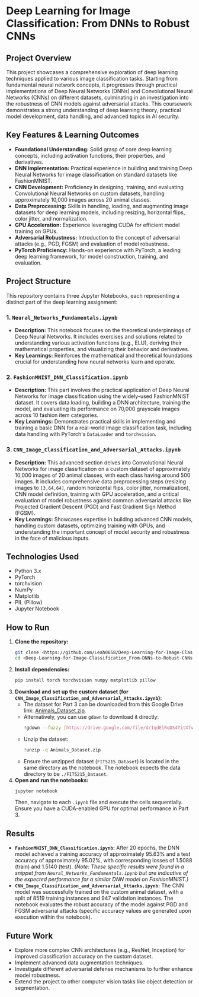 
# Deep Learning for Image Classification: From DNNs to Robust CNNs

## Project Overview

This project showcases a comprehensive exploration of deep learning techniques applied to various image classification tasks. Starting from fundamental neural network concepts, it progresses through practical implementations of Deep Neural Networks (DNNs) and Convolutional Neural Networks (CNNs) on different datasets, culminating in an investigation into the robustness of CNN models against adversarial attacks. This coursework demonstrates a strong understanding of deep learning theory, practical model development, data handling, and advanced topics in AI security.

## Key Features & Learning Outcomes

* **Foundational Understanding:** Solid grasp of core deep learning concepts, including activation functions, their properties, and derivatives.
* **DNN Implementation:** Practical experience in building and training Deep Neural Networks for image classification on standard datasets like FashionMNIST.
* **CNN Development:** Proficiency in designing, training, and evaluating Convolutional Neural Networks on custom datasets, handling approximately 10,000 images across 20 animal classes.
* **Data Preprocessing:** Skills in handling, loading, and augmenting image datasets for deep learning models, including resizing, horizontal flips, color jitter, and normalization.
* **GPU Acceleration:** Experience leveraging CUDA for efficient model training on GPUs.
* **Adversarial Robustness:** Introduction to the concept of adversarial attacks (e.g., PGD, FGSM) and evaluation of model robustness.
* **PyTorch Proficiency:** Hands-on experience with PyTorch, a leading deep learning framework, for model construction, training, and evaluation.

## Project Structure

This repository contains three Jupyter Notebooks, each representing a distinct part of the deep learning assignment:

### 1. `Neural_Networks_Fundamentals.ipynb`

* **Description:** This notebook focuses on the theoretical underpinnings of Deep Neural Networks. It includes exercises and solutions related to understanding various activation functions (e.g., ELU), deriving their mathematical properties, and visualizing their behavior and derivatives.
* **Key Learnings:** Reinforces the mathematical and theoretical foundations crucial for understanding how neural networks learn and operate.

### 2. `FashionMNIST_DNN_Classification.ipynb`

* **Description:** This part involves the practical application of Deep Neural Networks for image classification using the widely-used FashionMNIST dataset. It covers data loading, building a DNN architecture, training the model, and evaluating its performance on 70,000 grayscale images across 10 fashion item categories.
* **Key Learnings:** Demonstrates practical skills in implementing and training a basic DNN for a real-world image classification task, including data handling with PyTorch's `DataLoader` and `torchvision`.

### 3. `CNN_Image_Classification_and_Adversarial_Attacks.ipynb`

* **Description:** This advanced section delves into Convolutional Neural Networks for image classification on a custom dataset of approximately 10,000 images of 20 animal classes, with each class having around 500 images. It includes comprehensive data preprocessing steps (resizing images to `[3,64,64]`, random horizontal flips, color jitter, normalization), CNN model definition, training with GPU acceleration, and a critical evaluation of model robustness against common adversarial attacks like Projected Gradient Descent (PGD) and Fast Gradient Sign Method (FGSM).
* **Key Learnings:** Showcases expertise in building advanced CNN models, handling custom datasets, optimizing training with GPUs, and understanding the important concept of model security and robustness in the face of malicious inputs.

## Technologies Used

* Python 3.x
* PyTorch
* torchvision
* NumPy
* Matplotlib
* PIL (Pillow)
* Jupyter Notebook

## How to Run

1.  **Clone the repository:**
    ```bash
    git clone <https://github.com/Leah0658/Deep-Learning-for-Image-Classification_From-DNNs-to-Robust-CNNs.git>
    cd <Deep-Learning-for-Image-Classification_From-DNNs-to-Robust-CNNs>
    ```
2.  **Install dependencies:**
    ```bash
    pip install torch torchvision numpy matplotlib pillow
    ```
3.  **Download and set up the custom dataset (for `CNN_Image_Classification_and_Adversarial_Attacks.ipynb`):**
    * The dataset for Part 3 can be downloaded from this Google Drive link: [Animals_Dataset.zip](https://drive.google.com/file/d/1aEkxNWaD02Z8ZNvZzeMefUoY97C-3wTG/view?usp=drive_link).
    * Alternatively, you can use `gdown` to download it directly:
        ```bash
        !gdown --fuzzy [https://drive.google.com/file/d/1qdElRqDS4TitXfv_iG_TFQSi9QIfy4uM/view?usp=drive_link](https://drive.google.com/file/d/1qdElRqDS4TitXfv_iG_TFQSi9QIfy4uM/view?usp=drive_link)
        ```
    * Unzip the dataset:
        ```bash
        !unzip -q Animals_Dataset.zip
        ```
    * Ensure the unzipped dataset (`FIT5215_Dataset`) is located in the same directory as the notebook. The notebook expects the data directory to be `./FIT5215_Dataset`.
4.  **Open and run the notebooks:**
    ```bash
    jupyter notebook
    ```
    Then, navigate to each `.ipynb` file and execute the cells sequentially. Ensure you have a CUDA-enabled GPU for optimal performance in Part 3.

## Results

* **`FashionMNIST_DNN_Classification.ipynb`:** After 20 epochs, the DNN model achieved a training accuracy of approximately 95.63% and a test accuracy of approximately 95.02%, with corresponding losses of 1.5088 (train) and 1.5140 (test). *(Note: These specific results were found in a snippet from `Neural_Networks_Fundamentals.ipynb` but are indicative of the expected performance for a similar DNN model on FashionMNIST.)*
* **`CNN_Image_Classification_and_Adversarial_Attacks.ipynb`:** The CNN model was successfully trained on the custom animal dataset, with a split of 8519 training instances and 947 validation instances. The notebook evaluates the robust accuracy of the model against PGD and FGSM adversarial attacks (specific accuracy values are generated upon execution within the notebook).

## Future Work

* Explore more complex CNN architectures (e.g., ResNet, Inception) for improved classification accuracy on the custom dataset.
* Implement advanced data augmentation techniques.
* Investigate different adversarial defense mechanisms to further enhance model robustness.
* Extend the project to other computer vision tasks like object detection or segmentation.
````